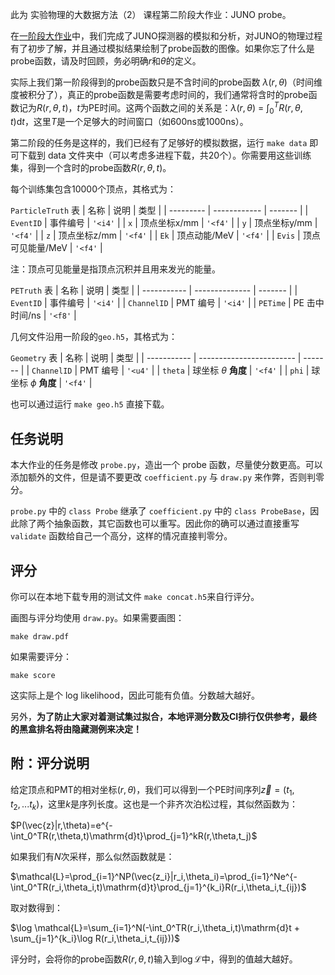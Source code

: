 此为 实验物理的大数据方法（2） 课程第二阶段大作业：JUNO probe。

在[一阶段大作业](https://git.tsinghua.edu.cn/physics-data/projects/tpl_junosap)中，我们完成了JUNO探测器的模拟和分析，对JUNO的物理过程有了初步了解，并且通过模拟结果绘制了probe函数的图像。如果你忘了什么是probe函数，请及时回顾，务必明确$r$和$\theta$的定义。

实际上我们第一阶段得到的probe函数只是不含时间的probe函数 $\lambda(r,\theta)$（时间维度被积分了），真正的probe函数是需要考虑时间的，我们通常将含时的probe函数记为$R(r,\theta,t)$，$t$为PE时间。这两个函数之间的关系是：$\lambda(r,\theta)$ = $\int_0^TR(r,\theta,t)\mathrm{d}t$，这里$T$是一个足够大的时间窗口（如600ns或1000ns）。

第二阶段的任务是这样的，我们已经有了足够好的模拟数据，运行 `make data` 即可下载到 data 文件夹中（可以考虑多进程下载，共20个）。你需要用这些训练集，得到一个含时的probe函数$R(r,\theta,t)$。

每个训练集包含10000个顶点，其格式为：

`ParticleTruth` 表
| 名称      | 说明         | 类型    |
| --------- | ------------ | ------- |
| `EventID` | 事件编号          | `'<i4'` |
| `x`       | 顶点坐标x/mm      | `'<f4'` |
| `y`       | 顶点坐标y/mm      | `'<f4'` |
| `z`       | 顶点坐标z/mm      | `'<f4'` |
| `Ek`      | 顶点动能/MeV      | `'<f4'` |
| `Evis`    | 顶点可见能量/MeV  | `'<f4'` |

注：顶点可见能量是指顶点沉积并且用来发光的能量。

`PETruth` 表
| 名称        | 说明           | 类型    |
| ----------- | -------------- | ------- |
| `EventID`   | 事件编号       | `'<i4'` |
| `ChannelID` | PMT 编号       | `'<i4'` |
| `PETime`    | PE 击中时间/ns | `'<f8'` |

几何文件沿用一阶段的`geo.h5`，其格式为：

`Geometry` 表
| 名称        | 说明                     | 类型    |
| ----------- | ------------------------ | ------- |
| `ChannelID` | PMT 编号                 | `'<u4'` |
| `theta`     | 球坐标 $\theta$ **角度** | `'<f4'` |
| `phi`       | 球坐标 $\phi$ **角度**   | `'<f4'` |

也可以通过运行 `make geo.h5` 直接下载。

## 任务说明
本大作业的任务是修改 `probe.py`，造出一个 probe 函数，尽量使分数更高。可以添加额外的文件，但是请不要更改 `coefficient.py` 与 `draw.py` 来作弊，否则判零分。

`probe.py` 中的 `class Probe` 继承了 `coefficient.py` 中的 `class ProbeBase`，因此除了两个抽象函数，其它函数也可以重写。因此你的确可以通过直接重写 `validate` 函数给自己一个高分，这样的情况直接判零分。

## 评分
你可以在本地下载专用的测试文件 `make concat.h5`来自行评分。

画图与评分均使用 `draw.py`。如果需要画图：
```
make draw.pdf
```
如果需要评分：
```
make score
```
这实际上是个 log likelihood，因此可能有负值。分数越大越好。

另外，**为了防止大家对着测试集过拟合，本地评测分数及CI排行仅供参考，最终的黑盒排名将由隐藏测例来决定！**

## 附：评分说明
给定顶点和PMT的相对坐标$(r,\theta)$，我们可以得到一个PE时间序列$\vec{z}=(t_1,t_2,...t_k)$，这里$k$是序列长度。这也是一个非齐次泊松过程，其似然函数为：

$P(\vec{z}|r,\theta)=e^{-\int_0^TR(r,\theta,t)\mathrm{d}t}\prod_{j=1}^kR(r,\theta,t_j)$

如果我们有$N$次采样，那么似然函数就是：

$\mathcal{L}=\prod_{i=1}^NP(\vec{z_i}|r_i,\theta_i)=\prod_{i=1}^Ne^{-\int_0^TR(r_i,\theta_i,t)\mathrm{d}t}\prod_{j=1}^{k_i}R(r_i,\theta_i,t_{ij})$  

取对数得到：

$\log \mathcal{L}=\sum_{i=1}^N(-\int_0^TR(r_i,\theta_i,t)\mathrm{d}t + \sum_{j=1}^{k_i}\log R(r_i,\theta_i,t_{ij}))$

评分时，会将你的probe函数$R(r,\theta,t)$输入到$\log \mathcal{L}$中，得到的值越大越好。

